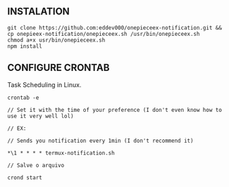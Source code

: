 ## INSTALATION

```
git clone https://github.com:eddev000/onepieceex-notification.git && cp onepieex-notification/onepieceex.sh /usr/bin/onepieceex.sh
chmod a+x usr/bin/onepieceex.sh
npm install
```
## CONFIGURE CRONTAB
<p>
    Task Scheduling in Linux.
</p>

```
crontab -e

// Set it with the time of your preference (I don't even know how to use it very well lol)

// EX:

// Sends you notification every 1min (I don't recommend it)

*\1 * * * * termux-notification.sh

// Salve o arquivo

crond start

```